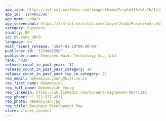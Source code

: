 ```yaml
---
app_icon: https://is1-ssl.mzstatic.com/image/thumb/Purple116/v4/76/14/2b/76142b08-10ec-c814-2030-f16bd0b15416/AppIcon-1x_U007emarketing-3-0-0-85-220.png/1024x1024bb.png
app_id: '1144062386'
app_name: LedArt
app_screenshot: https://is4-ssl.mzstatic.com/image/thumb/PurpleSource114/v4/ee/0c/ff/ee0cff94-0044-96d5-fee0-e98c92b725c0/9083edc5-502f-4a03-a3fe-174d88c8ecd6_IMG_5901.PNG/1242x2688bb.png
category: Business
country: BR
id: N9-xa6b_zRF0
language: en
most_recent_release: '2024-01-10T00:00:00'
publisher_id: '1274982550'
publisher_name: Shenzhen Huidu Technology Co., Ltd
rank: '439'
release_count_in_past_year: '11'
release_count_in_past_year_category: 16
release_count_in_past_year_top_in_category: 21
rep_email: nehemoyia.young@bitrise.io
rep_first_name: Nehemoyiah
rep_full_name: Nehemoyiah Young
rep_linkedin: https://uk.linkedin.com/in/anna-magnussen-0977131b
rep_phone: +1 512-577-4531
rep_photo: nehemoyiah.jpg
rep_title: Business Development Rep
store: itunes_connect
---
```

